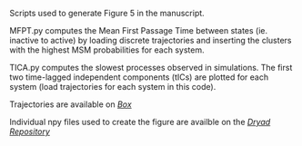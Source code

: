 Scripts used to generate Figure 5 in the manuscript. 

MFPT.py computes the Mean First Passage Time between states (ie. inactive to active) by loading discrete trajectories and inserting the clusters with the highest MSM probabilities for each system.

TICA.py computes the slowest processes observed in simulations. The first two time-lagged independent components (tICs) are plotted for each system (load trajectories for each system in this code). 

Trajectories are available on [*Box*](https://uofi.box.com/s/4g3xmumfmesb68y7tb0fn8wvhvycylrf)

Individual npy files used to create the figure are availble on the [*Dryad Repository*](https://10.5061/dryad.4b8gthtmf)
